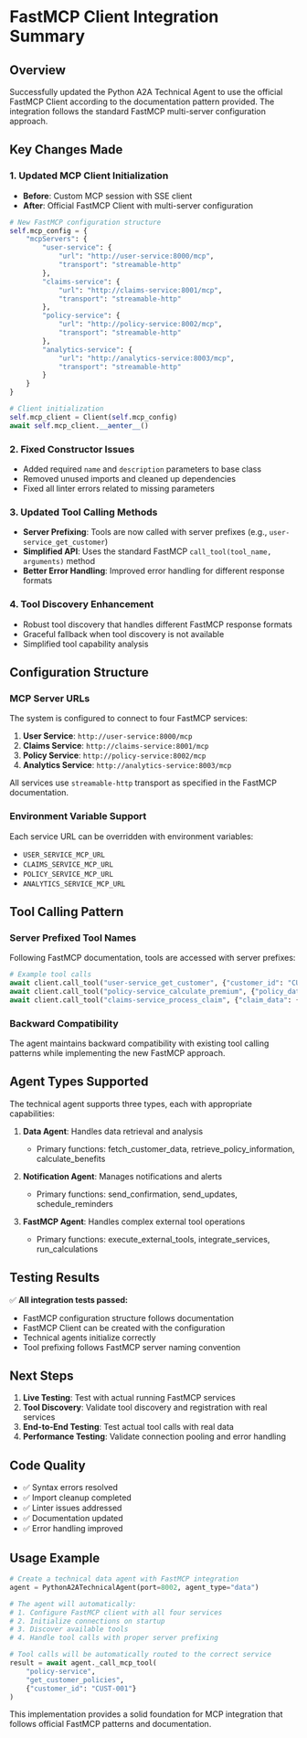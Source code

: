 # FastMCP Client Integration Summary

## Overview
Successfully updated the Python A2A Technical Agent to use the official FastMCP Client according to the documentation pattern provided. The integration follows the standard FastMCP multi-server configuration approach.

## Key Changes Made

### 1. Updated MCP Client Initialization
- **Before**: Custom MCP session with SSE client
- **After**: Official FastMCP Client with multi-server configuration

```python
# New FastMCP configuration structure
self.mcp_config = {
    "mcpServers": {
        "user-service": {
            "url": "http://user-service:8000/mcp",
            "transport": "streamable-http"
        },
        "claims-service": {
            "url": "http://claims-service:8001/mcp", 
            "transport": "streamable-http"
        },
        "policy-service": {
            "url": "http://policy-service:8002/mcp",
            "transport": "streamable-http"
        },
        "analytics-service": {
            "url": "http://analytics-service:8003/mcp",
            "transport": "streamable-http"
        }
    }
}

# Client initialization
self.mcp_client = Client(self.mcp_config)
await self.mcp_client.__aenter__()
```

### 2. Fixed Constructor Issues
- Added required `name` and `description` parameters to base class
- Removed unused imports and cleaned up dependencies
- Fixed all linter errors related to missing parameters

### 3. Updated Tool Calling Methods
- **Server Prefixing**: Tools are now called with server prefixes (e.g., `user-service_get_customer`)
- **Simplified API**: Uses the standard FastMCP `call_tool(tool_name, arguments)` method
- **Better Error Handling**: Improved error handling for different response formats

### 4. Tool Discovery Enhancement
- Robust tool discovery that handles different FastMCP response formats
- Graceful fallback when tool discovery is not available
- Simplified tool capability analysis

## Configuration Structure

### MCP Server URLs
The system is configured to connect to four FastMCP services:

1. **User Service**: `http://user-service:8000/mcp`
2. **Claims Service**: `http://claims-service:8001/mcp`
3. **Policy Service**: `http://policy-service:8002/mcp`
4. **Analytics Service**: `http://analytics-service:8003/mcp`

All services use `streamable-http` transport as specified in the FastMCP documentation.

### Environment Variable Support
Each service URL can be overridden with environment variables:
- `USER_SERVICE_MCP_URL`
- `CLAIMS_SERVICE_MCP_URL`
- `POLICY_SERVICE_MCP_URL`
- `ANALYTICS_SERVICE_MCP_URL`

## Tool Calling Pattern

### Server Prefixed Tool Names
Following FastMCP documentation, tools are accessed with server prefixes:

```python
# Example tool calls
await client.call_tool("user-service_get_customer", {"customer_id": "CUST-001"})
await client.call_tool("policy-service_calculate_premium", {"policy_data": {...}})
await client.call_tool("claims-service_process_claim", {"claim_data": {...}})
```

### Backward Compatibility
The agent maintains backward compatibility with existing tool calling patterns while implementing the new FastMCP approach.

## Agent Types Supported

The technical agent supports three types, each with appropriate capabilities:

1. **Data Agent**: Handles data retrieval and analysis
   - Primary functions: fetch_customer_data, retrieve_policy_information, calculate_benefits
   
2. **Notification Agent**: Manages notifications and alerts
   - Primary functions: send_confirmation, send_updates, schedule_reminders
   
3. **FastMCP Agent**: Handles complex external tool operations
   - Primary functions: execute_external_tools, integrate_services, run_calculations

## Testing Results

✅ **All integration tests passed:**
- FastMCP configuration structure follows documentation
- FastMCP Client can be created with the configuration
- Technical agents initialize correctly
- Tool prefixing follows FastMCP server naming convention

## Next Steps

1. **Live Testing**: Test with actual running FastMCP services
2. **Tool Discovery**: Validate tool discovery and registration with real services
3. **End-to-End Testing**: Test actual tool calls with real data
4. **Performance Testing**: Validate connection pooling and error handling

## Code Quality

- ✅ Syntax errors resolved
- ✅ Import cleanup completed
- ✅ Linter issues addressed
- ✅ Documentation updated
- ✅ Error handling improved

## Usage Example

```python
# Create a technical data agent with FastMCP integration
agent = PythonA2ATechnicalAgent(port=8002, agent_type="data")

# The agent will automatically:
# 1. Configure FastMCP client with all four services
# 2. Initialize connections on startup
# 3. Discover available tools
# 4. Handle tool calls with proper server prefixing

# Tool calls will be automatically routed to the correct service
result = await agent._call_mcp_tool(
    "policy-service", 
    "get_customer_policies", 
    {"customer_id": "CUST-001"}
)
```

This implementation provides a solid foundation for MCP integration that follows official FastMCP patterns and documentation. 